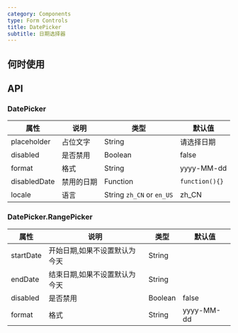 ```yaml
---
category: Components
type: Form Controls
title: DatePicker
subtitle: 日期选择器
---
```




## 何时使用


## API

### DatePicker

属性 | 说明 | 类型 | 默认值
-----|-----|-----|------
placeholder | 占位文字 | String | 请选择日期
disabled | 是否禁用 | Boolean | false
format | 格式 | String | yyyy-MM-dd
disabledDate | 禁用的日期 | Function | `function(){}`
locale | 语言 | String  `zh_CN` or  `en_US`| zh_CN



### DatePicker.RangePicker

属性 | 说明 | 类型 | 默认值
-----|-----|-----|------
startDate | 开始日期,如果不设置默认为今天 | String | |
endDate | 结束日期,如果不设置默认为今天 | String | |
disabled | 是否禁用 | Boolean | false
format | 格式 | String | yyyy-MM-dd
